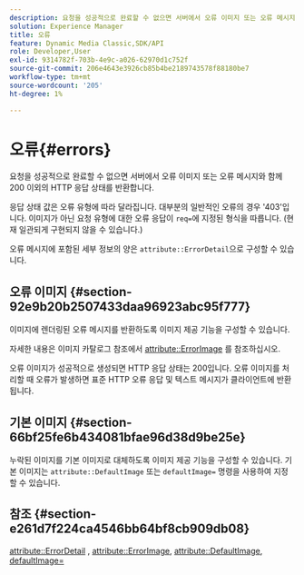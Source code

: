 ```yaml
---
description: 요청을 성공적으로 완료할 수 없으면 서버에서 오류 이미지 또는 오류 메시지와 함께 200 이외의 HTTP 응답 상태를 반환합니다.
solution: Experience Manager
title: 오류
feature: Dynamic Media Classic,SDK/API
role: Developer,User
exl-id: 9314782f-703b-4e9c-a026-62970d1c752f
source-git-commit: 206e4643e3926cb85b4be2189743578f88180be7
workflow-type: tm+mt
source-wordcount: '205'
ht-degree: 1%

---
```


# 오류{#errors}

요청을 성공적으로 완료할 수 없으면 서버에서 오류 이미지 또는 오류 메시지와 함께 200 이외의 HTTP 응답 상태를 반환합니다.

응답 상태 값은 오류 유형에 따라 달라집니다. 대부분의 일반적인 오류의 경우 &#39;403&#39;입니다. 이미지가 아닌 요청 유형에 대한 오류 응답이 `req=`에 지정된 형식을 따릅니다. (현재 일관되게 구현되지 않을 수 있습니다.)

오류 메시지에 포함된 세부 정보의 양은 `attribute::ErrorDetail`으로 구성할 수 있습니다.

## 오류 이미지 {#section-92e9b20b2507433daa96923abc95f777}

이미지에 렌더링된 오류 메시지를 반환하도록 이미지 제공 기능을 구성할 수 있습니다.

자세한 내용은 이미지 카탈로그 참조에서 [attribute::ErrorImage](../../../../../is-api/image-catalog/image-serving-api-ref/c-image-catalog-reference/c-attributes-reference/r-errorimage.md#reference-c494d5d8b2584fe3800f35baabd0292c) 를 참조하십시오.

오류 이미지가 성공적으로 생성되면 HTTP 응답 상태는 200입니다. 오류 이미지를 처리할 때 오류가 발생하면 표준 HTTP 오류 응답 및 텍스트 메시지가 클라이언트에 반환됩니다.

## 기본 이미지 {#section-66bf25fe6b434081bfae96d38d9be25e}

누락된 이미지를 기본 이미지로 대체하도록 이미지 제공 기능을 구성할 수 있습니다. 기본 이미지는 `attribute::DefaultImage` 또는 `defaultImage=` 명령을 사용하여 지정할 수 있습니다.

## 참조 {#section-e261d7f224ca4546bb64bf8cb909db08}

[attribute::ErrorDetail](../../../../../is-api/image-catalog/image-serving-api-ref/c-image-catalog-reference/c-attributes-reference/r-errordetail.md#reference-4987c8cddcba4c88960170e49cafc561) ,  [attribute::ErrorImage](../../../../../is-api/image-catalog/image-serving-api-ref/c-image-catalog-reference/c-attributes-reference/r-errorimage.md#reference-c494d5d8b2584fe3800f35baabd0292c),  [attribute::DefaultImage](../../../../../is-api/image-catalog/image-serving-api-ref/c-image-catalog-reference/c-attributes-reference/r-is-cat-defaultimage.md#reference-8e9900e129f54ed68462a3c2fc3bc433),  [defaultImage=](../../../../../is-api/http-ref/image-serving-api-ref/c-http-protocol-reference/c-command-reference/r-is-http-defaultimage.md#reference-209aa6ce830f490483412eb26af67fd2)
